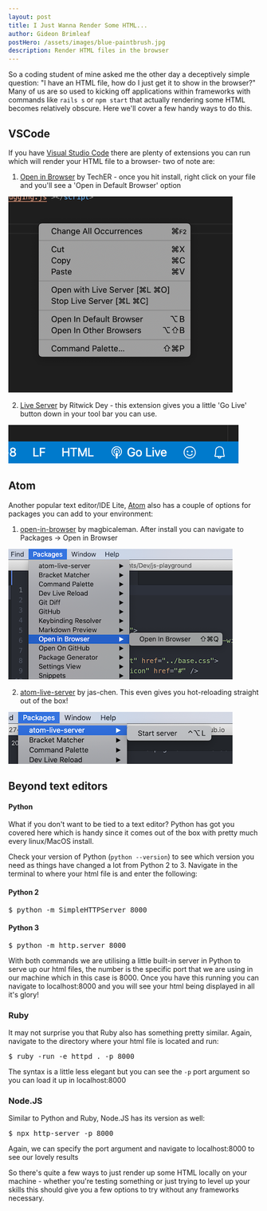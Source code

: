 ```yaml
---
layout: post
title: I Just Wanna Render Some HTML...
author: Gideon Brimleaf
postHero: /assets/images/blue-paintbrush.jpg
description: Render HTML files in the browser
---
```


So a coding student of mine asked me the other day a deceptively simple question: "I have an HTML file, how do I just get it to show in the browser?" Many of us are so used to kicking off applications within frameworks with commands like `rails s` or `npm start` that actually rendering some HTML becomes relatively obscure.  Here we'll cover a few handy ways to do this.

## VSCode

If you have [Visual Studio Code](https://code.visualstudio.com/) there are plenty of extensions you can run which will render your HTML file to a browser- two of note are:

1. [Open in Browser](https://marketplace.visualstudio.com/items?itemName=techer.open-in-browser) by TechER - once you hit install, right click on your file and you'll see a 'Open in Default Browser' option

<img src="/assets/images/default-browser.png" class="mx-auto d-block" alt="TechEr Default Browser Option">

2. [Live Server](https://marketplace.visualstudio.com/items?itemName=ritwickdey.LiveServer) by Ritwick Dey - this extension gives you a little 'Go Live' button down in your tool bar you can use.

<img src="/assets/images/go-live.png" class="mx-auto d-block" alt="Live Server Go Live Button">

## Atom

Another popular text editor/IDE Lite, [Atom](https://atom.io/) also has a couple of options for packages you can add to your environment:

1. [open-in-browser](https://atom.io/packages/open-in-browser) by magbicaleman.  After install you can navigate to Packages -> Open in Browser

<img src="/assets/images/open-in-browser.png" class="mx-auto d-block" alt="Open in Browser Atom Package">

2. [atom-live-server](https://atom.io/packages/atom-live-server) by jas-chen.  This even gives you hot-reloading straight out of the box!

<img src="/assets/images/atom-live-server.png" class="mx-auto d-block" alt="Atom Live Server Package">

## Beyond text editors

#### Python

What if you don't want to be tied to a text editor? Python has got you covered here which is handy since it comes out of the box with pretty much every linux/MacOS install.

Check your version of Python (`python --version`) to see which version you need as things have changed a lot from Python 2 to 3. Navigate in the terminal to where your html file is and enter the following:

#### Python 2
<pre class="p-2 bg-primary text-light">
$ python -m SimpleHTTPServer 8000
</pre>

#### Python 3
<pre class="p-2 bg-primary text-light">
$ python -m http.server 8000
</pre>

With both commands we are utilising a little built-in server in Python to serve up our html files, the number is the specific port that we are using in our machine which in this case is 8000.  Once you have this running you can navigate to localhost:8000 and you will see your html being displayed in all it's glory!

### Ruby

It may not surprise you that Ruby also has something pretty similar.  Again, navigate to the directory where your html file is located and run:

<pre class="p-2 bg-primary text-light">
$ ruby -run -e httpd . -p 8000
</pre>

The syntax is a little less elegant but you can see the `-p` port argument so you can load it up in localhost:8000

### Node.JS

Similar to Python and Ruby, Node.JS has its version as well:

<pre class="p-2 bg-primary text-light">
$ npx http-server -p 8000
</pre>

Again, we can specify the port argument and navigate to localhost:8000 to see our lovely results

So there's quite a few ways to just render up some HTML locally on your machine - whether you're testing something or just trying to level up your skills this should give you a few options to try without any frameworks necessary.
